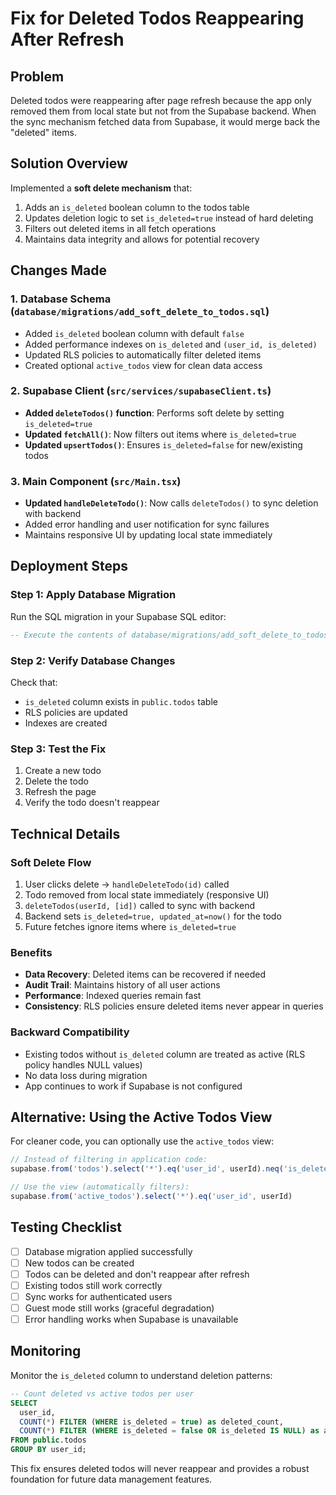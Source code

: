 # Fix for Deleted Todos Reappearing After Refresh

## Problem
Deleted todos were reappearing after page refresh because the app only removed them from local state but not from the Supabase backend. When the sync mechanism fetched data from Supabase, it would merge back the "deleted" items.

## Solution Overview
Implemented a **soft delete mechanism** that:
1. Adds an `is_deleted` boolean column to the todos table
2. Updates deletion logic to set `is_deleted=true` instead of hard deleting
3. Filters out deleted items in all fetch operations
4. Maintains data integrity and allows for potential recovery

## Changes Made

### 1. Database Schema (`database/migrations/add_soft_delete_to_todos.sql`)
- Added `is_deleted` boolean column with default `false`
- Added performance indexes on `is_deleted` and `(user_id, is_deleted)`
- Updated RLS policies to automatically filter deleted items
- Created optional `active_todos` view for clean data access

### 2. Supabase Client (`src/services/supabaseClient.ts`)
- **Added `deleteTodos()` function**: Performs soft delete by setting `is_deleted=true`
- **Updated `fetchAll()`**: Now filters out items where `is_deleted=true`
- **Updated `upsertTodos()`**: Ensures `is_deleted=false` for new/existing todos

### 3. Main Component (`src/Main.tsx`)
- **Updated `handleDeleteTodo()`**: Now calls `deleteTodos()` to sync deletion with backend
- Added error handling and user notification for sync failures
- Maintains responsive UI by updating local state immediately

## Deployment Steps

### Step 1: Apply Database Migration
Run the SQL migration in your Supabase SQL editor:
```sql
-- Execute the contents of database/migrations/add_soft_delete_to_todos.sql
```

### Step 2: Verify Database Changes
Check that:
- `is_deleted` column exists in `public.todos` table
- RLS policies are updated
- Indexes are created

### Step 3: Test the Fix
1. Create a new todo
2. Delete the todo
3. Refresh the page
4. Verify the todo doesn't reappear

## Technical Details

### Soft Delete Flow
1. User clicks delete → `handleDeleteTodo(id)` called
2. Todo removed from local state immediately (responsive UI)
3. `deleteTodos(userId, [id])` called to sync with backend
4. Backend sets `is_deleted=true, updated_at=now()` for the todo
5. Future fetches ignore items where `is_deleted=true`

### Benefits
- **Data Recovery**: Deleted items can be recovered if needed
- **Audit Trail**: Maintains history of all user actions
- **Performance**: Indexed queries remain fast
- **Consistency**: RLS policies ensure deleted items never appear in queries

### Backward Compatibility
- Existing todos without `is_deleted` column are treated as active (RLS policy handles NULL values)
- No data loss during migration
- App continues to work if Supabase is not configured

## Alternative: Using the Active Todos View
For cleaner code, you can optionally use the `active_todos` view:
```javascript
// Instead of filtering in application code:
supabase.from('todos').select('*').eq('user_id', userId).neq('is_deleted', true)

// Use the view (automatically filters):
supabase.from('active_todos').select('*').eq('user_id', userId)
```

## Testing Checklist
- [ ] Database migration applied successfully
- [ ] New todos can be created
- [ ] Todos can be deleted and don't reappear after refresh
- [ ] Existing todos still work correctly
- [ ] Sync works for authenticated users
- [ ] Guest mode still works (graceful degradation)
- [ ] Error handling works when Supabase is unavailable

## Monitoring
Monitor the `is_deleted` column to understand deletion patterns:
```sql
-- Count deleted vs active todos per user
SELECT 
  user_id,
  COUNT(*) FILTER (WHERE is_deleted = true) as deleted_count,
  COUNT(*) FILTER (WHERE is_deleted = false OR is_deleted IS NULL) as active_count
FROM public.todos 
GROUP BY user_id;
```

This fix ensures deleted todos will never reappear and provides a robust foundation for future data management features.